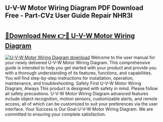 ## U-V-W Motor Wiring Diagram PDF Download Free - Part-CVz User Guide Repair NHR3I

# <h2><a href="http://dfnx98.blite.top/?on=U-V-W+Motor+Wiring+Diagram">🔗Download New 👉🔴 U-V-W Motor Wiring Diagram</a></h2>

[![U-V-W Motor Wiring Diagram download](https://i.imgur.com/lujVjoI.png)](http://dfnx98.blite.top/?on=U-V-W+Motor+Wiring+Diagram)
Welcome to the user manual for your newly delivered U-V-W Motor Wiring Diagram. This comprehensive guide is intended to help you get started with your product and provide you with a thorough understanding of its features, functions, and capabilities. You will find step-by-step instructions for installation, operation, maintenance, and troubleshooting. Safety First U-V-W Motor Wiring Diagram, Always This product is designed with safety in mind. Please follow all safety precautions. U-V-W Motor Wiring Diagram advanced features include object recognition, motion sensors, customizable alerts, and remote access, all of which can be customized to suit your preferences via the user interface. Your Success is Our Goal U-V-W Motor Wiring Diagram. We are committed to ensuring your complete satisfaction.
